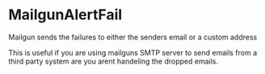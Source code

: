 # MailgunAlertFail
Mailgun sends the failures to either the senders email or a custom address

This is useful if you are using mailguns SMTP server to send emails from a third party system are you arent handeling the dropped emails.
